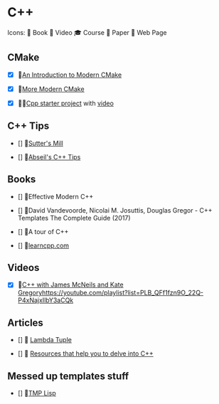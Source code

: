 # C++

Icons: 📘 Book 🎥 Video 🎓 Course 📄 Paper 🔗 Web Page

## CMake

-   [x] 📘[An Introduction to Modern CMake](https://cliutils.gitlab.io/modern-cmake/)

-   [x] 📘[More Modern CMake](https://hsf-training.github.io/hsf-training-cmake-webpage/)

-   [x] 🎥🔗[Cpp starter project](https://github.com/cpp-best-practices/cpp_starter_project)
        with [video](https://www.youtube.com/watch?v=YbgH7yat-Jo)

## C++ Tips

-   [] 🔗[Sutter's Mill](https://herbsutter.com/gotw/)

-   [] 🔗[Abseil's C++ Tips](https://abseil.io/tips/)

## Books

-   [] 📘Effective Modern C++
-   [] 📘David Vandevoorde, Nicolai M. Josuttis, Douglas Gregor - C++ Templates
    The Complete Guide (2017)
-   [] 📘A tour of C++

-   [] 📘[learncpp.com](https://www.learncpp.com/)

## Videos

-   [x] 🎥[C++ with James McNeils and Kate Gregory]()https://youtube.com/playlist?list=PLB_QFf1fzn9O_22Q-P4xNajxIlbY3aCQk

## Articles

-   [] 🔗
    [Lambda Tuple](https://groundswellaudio.github.io/posts/cpp_lambda_tuple/)

-   [] 🔗
    [Resources that help you to delve into C++](https://lesleylai.info/en/delve_into_cpp/)

## Messed up templates stuff

-   [] 🔗[TMP Lisp](https://github.com/tdp2110/TmpLisp)
